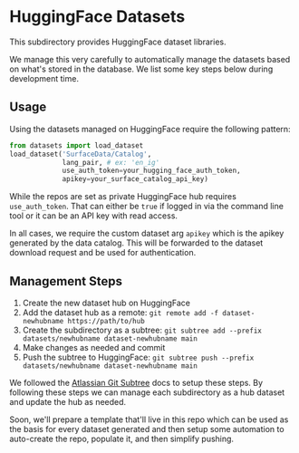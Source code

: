 # HuggingFace Datasets

This subdirectory provides HuggingFace dataset libraries.

We manage this very carefully to automatically manage the datasets based on
what's stored in the database.  We list some key steps below during development
time.

## Usage

Using the datasets managed on HuggingFace require the following pattern:

```py
from datasets import load_dataset
load_dataset('SurfaceData/Catalog',
             lang_pair, # ex: 'en_ig'
             use_auth_token=your_hugging_face_auth_token,
             apikey=your_surface_catalog_api_key)
```

While the repos are set as private HuggingFace hub requires `use_auth_token`.
That can either be `true` if logged in via the command line tool or it can be
an API key with read access.

In all cases, we require the custom dataset arg `apikey` which is the apikey
generated by the data catalog.  This will be forwarded to the dataset download
request and be used for authentication.

## Management Steps

1.  Create the new dataset hub on HuggingFace
1.  Add the dataset hub as a remote: `git remote add -f dataset-newhubname https://path/to/hub`
1.  Create the subdirectory as a subtree: `git subtree add --prefix datasets/newhubname dataset-newhubname main`
1.  Make changes as needed and commit
1.  Push the subtree to HuggingFace: `git subtree push --prefix datasets/newhubname dataset-newhubname main`

We followed the [Atlassian Git
Subtree](https://www.atlassian.com/git/tutorials/git-subtree) docs to setup
these steps.  By following these steps we can manage each subdirectory as a hub
dataset and update the hub as needed.

Soon, we'll prepare a template that'll live in this repo which can be used as
the basis for every dataset generated and then setup some automation to
auto-create the repo, populate it, and then simplify pushing.

